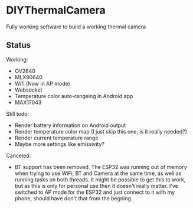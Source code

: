 # DIYThermalCamera
 Fully working software to build a working thermal camera

## Status
Working:
- OV2640
- MLX90640
- Wifi (Now in AP mode)
- Websocket
- Temperature color auto-rangeing in Android app
- MAX17043


Still todo:
- Render battery information on Android output
- Render temperature color map (I just skip this one, is it really needed?)
- Render current temperature range
- Maybe more settings like emissivity?

Canceled:
- BT support has been removed. The ESP32 was running out of memory when trying to use WiFi, BT and Camera at the same time, as well as running tasks on both threads.
It might be possible to get this to work, but as this is only for personal use then it doesn't really matter.
I've switched to AP mode for the ESP32 and just connect to it with my phone, should have don't that from the begning..
